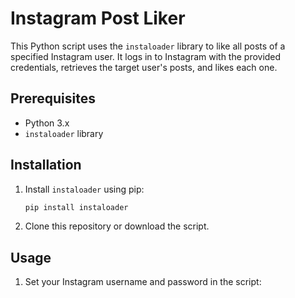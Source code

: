 # Instagram Post Liker

This Python script uses the `instaloader` library to like all posts of a specified Instagram user. It logs in to Instagram with the provided credentials, retrieves the target user's posts, and likes each one.

## Prerequisites

- Python 3.x
- `instaloader` library

## Installation

1. Install `instaloader` using pip:

   ```bash
   pip install instaloader
   ```
2. Clone this repository or download the script.

## Usage

1. Set your Instagram username and password in the script:

   
